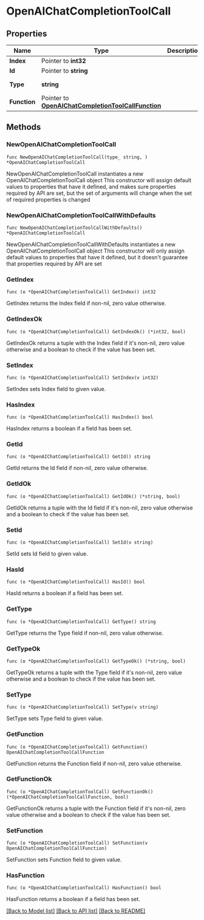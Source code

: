 # OpenAIChatCompletionToolCall

## Properties

Name | Type | Description | Notes
------------ | ------------- | ------------- | -------------
**Index** | Pointer to **int32** |  | [optional] 
**Id** | Pointer to **string** |  | [optional] 
**Type** | **string** |  | [default to "function"]
**Function** | Pointer to [**OpenAIChatCompletionToolCallFunction**](OpenAIChatCompletionToolCallFunction.md) |  | [optional] 

## Methods

### NewOpenAIChatCompletionToolCall

`func NewOpenAIChatCompletionToolCall(type_ string, ) *OpenAIChatCompletionToolCall`

NewOpenAIChatCompletionToolCall instantiates a new OpenAIChatCompletionToolCall object
This constructor will assign default values to properties that have it defined,
and makes sure properties required by API are set, but the set of arguments
will change when the set of required properties is changed

### NewOpenAIChatCompletionToolCallWithDefaults

`func NewOpenAIChatCompletionToolCallWithDefaults() *OpenAIChatCompletionToolCall`

NewOpenAIChatCompletionToolCallWithDefaults instantiates a new OpenAIChatCompletionToolCall object
This constructor will only assign default values to properties that have it defined,
but it doesn't guarantee that properties required by API are set

### GetIndex

`func (o *OpenAIChatCompletionToolCall) GetIndex() int32`

GetIndex returns the Index field if non-nil, zero value otherwise.

### GetIndexOk

`func (o *OpenAIChatCompletionToolCall) GetIndexOk() (*int32, bool)`

GetIndexOk returns a tuple with the Index field if it's non-nil, zero value otherwise
and a boolean to check if the value has been set.

### SetIndex

`func (o *OpenAIChatCompletionToolCall) SetIndex(v int32)`

SetIndex sets Index field to given value.

### HasIndex

`func (o *OpenAIChatCompletionToolCall) HasIndex() bool`

HasIndex returns a boolean if a field has been set.

### GetId

`func (o *OpenAIChatCompletionToolCall) GetId() string`

GetId returns the Id field if non-nil, zero value otherwise.

### GetIdOk

`func (o *OpenAIChatCompletionToolCall) GetIdOk() (*string, bool)`

GetIdOk returns a tuple with the Id field if it's non-nil, zero value otherwise
and a boolean to check if the value has been set.

### SetId

`func (o *OpenAIChatCompletionToolCall) SetId(v string)`

SetId sets Id field to given value.

### HasId

`func (o *OpenAIChatCompletionToolCall) HasId() bool`

HasId returns a boolean if a field has been set.

### GetType

`func (o *OpenAIChatCompletionToolCall) GetType() string`

GetType returns the Type field if non-nil, zero value otherwise.

### GetTypeOk

`func (o *OpenAIChatCompletionToolCall) GetTypeOk() (*string, bool)`

GetTypeOk returns a tuple with the Type field if it's non-nil, zero value otherwise
and a boolean to check if the value has been set.

### SetType

`func (o *OpenAIChatCompletionToolCall) SetType(v string)`

SetType sets Type field to given value.


### GetFunction

`func (o *OpenAIChatCompletionToolCall) GetFunction() OpenAIChatCompletionToolCallFunction`

GetFunction returns the Function field if non-nil, zero value otherwise.

### GetFunctionOk

`func (o *OpenAIChatCompletionToolCall) GetFunctionOk() (*OpenAIChatCompletionToolCallFunction, bool)`

GetFunctionOk returns a tuple with the Function field if it's non-nil, zero value otherwise
and a boolean to check if the value has been set.

### SetFunction

`func (o *OpenAIChatCompletionToolCall) SetFunction(v OpenAIChatCompletionToolCallFunction)`

SetFunction sets Function field to given value.

### HasFunction

`func (o *OpenAIChatCompletionToolCall) HasFunction() bool`

HasFunction returns a boolean if a field has been set.


[[Back to Model list]](../README.md#documentation-for-models) [[Back to API list]](../README.md#documentation-for-api-endpoints) [[Back to README]](../README.md)


